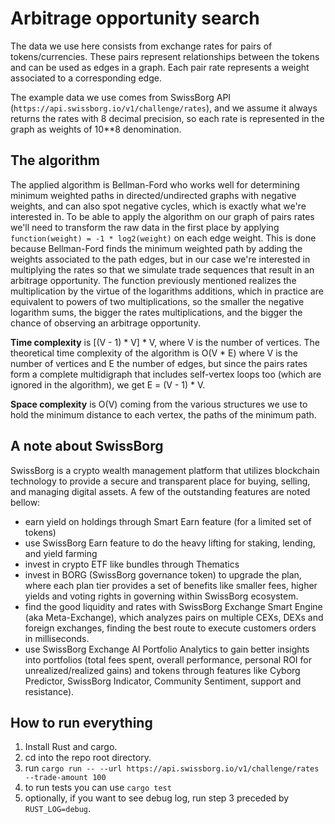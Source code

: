 # Arbitrage opportunity search

The data we use here consists from exchange rates for pairs of tokens/currencies. These pairs represent relationships between
the tokens and can be used as edges in a graph. Each pair rate represents a weight associated to a corresponding edge.

The example data we use comes from SwissBorg API (`https://api.swissborg.io/v1/challenge/rates`), and we assume it always returns
the rates with 8 decimal precision, so each rate is represented in the graph as weights of 10**8 denomination.

## The algorithm

The applied algorithm is Bellman-Ford who works well for determining minimum weighted paths in directed/undirected graphs
with negative weights, and can also spot negative cycles, which is exactly what we're interested in. To be able to apply
the algorithm on our graph of pairs rates we'll need to transform the raw data in the first place by applying
 `function(weight) = -1 * log2(weight)` on each edge weight. This is done because Bellman-Ford finds the minimum
weighted path by adding the weights associated to the path edges, but in our case we're interested in multiplying the
rates so that we simulate trade sequences that result in an arbitrage opportunity. The function previously mentioned
realizes the multiplication by the virtue of the logarithms additions, which in practice are equivalent to powers of
two multiplications, so the smaller the negative logarithm sums, the bigger the rates multiplications, and the bigger
the chance of observing an arbitrage opportunity.

**Time complexity** is [(V - 1) * V] * V, where V is the number of vertices. The theoretical time complexity of the algorithm is
O(V * E) where V is the number of vertices and E the number of edges, but since the pairs rates form a complete multidigraph
that includes self-vertex loops too (which are ignored in the algorithm), we get E = (V - 1) * V.

**Space complexity** is O(V) coming from the various structures we use to hold the minimum distance to each vertex, the paths of the minimum path.


## A note about SwissBorg

SwissBorg is a crypto wealth management platform that utilizes blockchain technology to provide a secure and transparent place
for buying, selling, and managing digital assets. A few of the outstanding features are noted bellow:
- earn yield on holdings through Smart Earn feature (for a limited set of tokens)
- use SwissBorg Earn feature to do the heavy lifting for staking, lending, and yield farming
- invest in crypto ETF like bundles through Thematics
- invest in BORG (SwissBorg governance token) to upgrade the plan, where each plan tier provides a set of benefits like smaller
  fees, higher yields and voting rights in governing within SwissBorg ecosystem.
- find the good liquidity and rates with SwissBorg Exchange Smart Engine (aka Meta-Exchange), which analyzes pairs on multiple
  CEXs, DEXs and foreign exchanges, finding the best route to execute customers orders in milliseconds.
- use SwissBorg Exchange AI Portfolio Analytics to gain better insights into portfolios (total fees spent, overall performance,
  personal ROI for unrealized/realized gains) and tokens through features like Cyborg Predictor, SwissBorg
  Indicator, Community Sentiment, support and resistance).

## How to run everything

1. Install Rust and cargo.
2. cd into the repo root directory.
3. run `cargo run -- --url https://api.swissborg.io/v1/challenge/rates --trade-amount 100`
4. to run tests you can use `cargo test`
5. optionally, if you want to see debug log, run step 3 preceded by `RUST_LOG=debug`.
